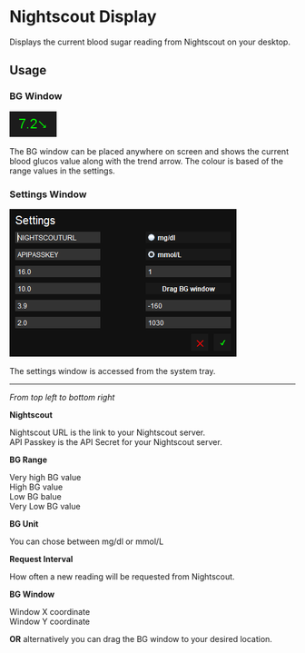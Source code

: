 # Nightscout Display

Displays the current blood sugar reading from Nightscout on your desktop.

## Usage

### BG Window

![Screenshot of Blood Glucos Window](./images/bgwindow.png)

The BG window can be placed anywhere on screen and shows the current blood glucos value along with the trend arrow. The colour is based of the range values in the settings.

### Settings Window

![Screenshot of Settings Window](./images/settingswindow.png)

The settings window is accessed from the system tray.

___

_From top left to bottom right_

__Nightscout__

Nightscout URL is the link to your Nightscout server.
<br>
API Passkey is the API Secret for your Nightscout server.

__BG Range__

Very high BG value
<br>
High BG value
<br>
Low BG balue
<br>
Very Low BG value

__BG Unit__

You can chose between mg/dl or mmol/L

__Request Interval__

How often a new reading will be requested from Nightscout.

__BG Window__

Window X coordinate
<br>
Window Y coordinate

__OR__ alternatively you can drag the BG window to your desired location.